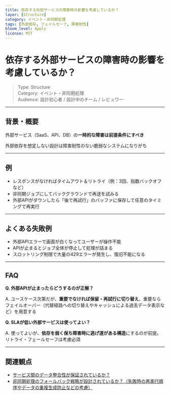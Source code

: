 ```yaml
---
title: 依存する外部サービスの障害時の影響を考慮しているか？
layer: [Structure]
category: イベント・非同期処理
tags: [外部依存, フェイルセーフ, 障害耐性]
bloom_level: Apply
license: MIT
---
```


# 依存する外部サービスの障害時の影響を考慮しているか？

> Type: Structure  
> Category: イベント・非同期処理  
> Audience: 設計初心者 / 設計中のチーム / レビュワー

---

## 背景・概要

外部サービス（SaaS、API、DB）の**一時的な障害は前提条件にすべき**

外部依存を想定しない設計は障害耐性のない脆弱なシステムになりがち

---

## 例

- レスポンスがなければタイムアウト＆リトライ（例：3回、指数バックオフなど）
- 非同期ジョブにしてバックグラウンドで再送を試みる
- 外部APIがダウンしたら「後で再試行」のバッファに保存して任意のタイミングで再実行

---

## よくある失敗例

- 外部APIエラーで画面が白くなってユーザーが操作不能
- APIが止まるとジョブ全体が停止して処理が詰まる
- スロットリング制限で大量の429エラーが発生し、復旧不能になる

---

## FAQ

**Q. 外部APIが止まったらどうするのが正解？**

A. ユースケース次第だが、**重要でなければ保留・再試行に切り替え**、重要ならフェイルオーバー（代替経路への切り替えやキャッシュによる過去データ表示など）を用意する

**Q. SLAが低い外部サービスは使ってよい？**

A. 使ってよいが、**依存を弱く保ち障害時に逃げ道がある構造**にするのが前提。リトライ・フェールセーフは考慮必須

---

## 関連観点

- [サービス間のデータ整合性が保証されているか？](https://zenn.dev/kanaria007/articles/b97134137d3316)
- [非同期処理のフォールバック戦略が設計されているか？（失敗時の再実行順序やデータの重複生成防止などの考慮）](https://zenn.dev/kanaria007/articles/208008692b6050)
